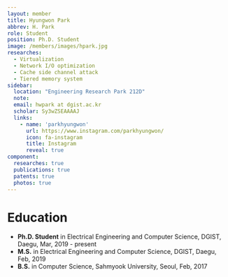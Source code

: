 ```yaml
---
layout: member
title: Hyungwon Park
abbrev: H. Park
role: Student
position: Ph.D. Student
image: /members/images/hpark.jpg
researches:
  - Virtualization
  - Network I/O optimization
  - Cache side channel attack
  - Tiered memory system
sidebar:
  location: "Engineering Research Park 212D"
  note: 
  email: hwpark at dgist.ac.kr
  scholar: Sy3wZSEAAAAJ
  links: 
    - name: 'parkhyungwon'
      url: https://www.instagram.com/parkhyungwon/
      icon: fa-instagram
      title: Instagram
      reveal: true
component:
  researches: true
  publications: true
  patents: true
  photos: true
---
```


# Education
* **Ph.D. Student** in Electrical Engineering and Computer Science, DGIST, Daegu, Mar, 2019 - present
* **M.S.** in Electrical Engineering and Computer Science, DGIST, Daegu, Feb, 2019
* **B.S.** in Computer Science, Sahmyook University, Seoul, Feb, 2017
